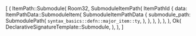 [
    (
        ItemPath::Submodule(
            Room32,
            SubmoduleItemPath(
                ItemPathId {
                    data: ItemPathData::SubmoduleItem(
                        SubmoduleItemPathData {
                            submodule_path: SubmodulePath(
                                `syntax_basics::defn::major_item::ty`,
                            ),
                        },
                    ),
                },
            ),
        ),
        Ok(
            DeclarativeSignatureTemplate::Submodule,
        ),
    ),
]